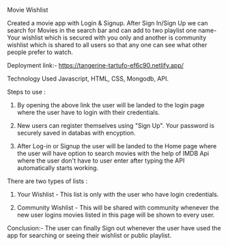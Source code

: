 Movie Wishlist

   Created a movie app with Login & Signup. After Sign In/Sign Up we can search for Movies in the search bar and can add to two playlist one name- Your wishlist 
   which is secured with you only and another is community wishlist which is shared to all users so that any one can see what other people prefer to watch.

Deployment link:- https://tangerine-tartufo-ef6c90.netlify.app/

Technology Used
   Javascript, HTML, CSS, Mongodb, API.

Steps to use :

   1. By opening the above link the user will be landed to the login page where the user have to login with their credentials. 

   2. New users can register themselves using "Sign Up". Your password is securely saved in databas with encyption.

   3. After Log-in or Signup the user will be landed to the Home page where the user will have option to search movies with the help of IMDB Api where the user don't           have to user enter after typing the API automatically starts working.

There are two types of lists :
   1. Your Wishlist - This list is only with the user who have login credentials.

   2. Community Wishlist - This will be shared with community whenever the new user logins movies listed in this page will be shown to every user.


Conclusion:- The user can finally Sign out whenever the user have used the app for searching or seeing their wishlist or public playlist.
